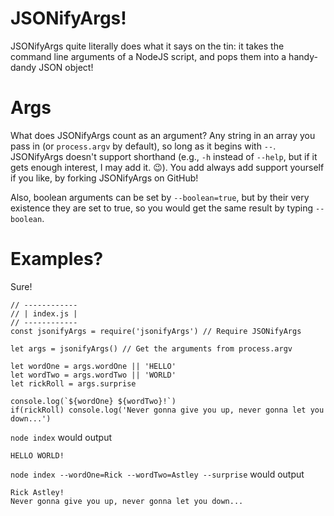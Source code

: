 # JSONifyArgs!

JSONifyArgs quite literally does what it says on the tin: it takes the command line arguments of a NodeJS script, and pops them into a handy-dandy JSON object!

# Args

What does JSONifyArgs count as an argument? Any string in an array you pass in (or `process.argv` by default), so long as it begins with `--`. JSONifyArgs doesn't support shorthand (e.g., `-h` instead of `--help`, but if it gets enough interest, I may add it. 😉). You add always add support yourself if you like, by forking JSONifyArgs on GitHub!

Also, boolean arguments can be set by `--boolean=true`, but by their very existence they are set to true, so you would get the same result by typing `--boolean`.

# Examples?

Sure!
```
// ------------
// | index.js |
// ------------
const jsonifyArgs = require('jsonifyArgs') // Require JSONifyArgs

let args = jsonifyArgs() // Get the arguments from process.argv

let wordOne = args.wordOne || 'HELLO'
let wordTwo = args.wordTwo || 'WORLD'
let rickRoll = args.surprise

console.log(`${wordOne} ${wordTwo}!`)
if(rickRoll) console.log('Never gonna give you up, never gonna let you down...')

```
`node index` would output
```
HELLO WORLD!
```
`node index --wordOne=Rick --wordTwo=Astley --surprise` would output
```
Rick Astley!
Never gonna give you up, never gonna let you down...
```
